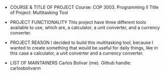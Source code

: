 - COURSE & TITLE OF PROJECT
Course: COP 3003. Programming II
Title of Project: Multitasking Tool


- PROJECT FUNCTIONALITY
This project have three different tools available to use, which are, a calculator, a unit converter, and a currency converter.


- PROJECT REASON
I decided to build this multitasking tool, because I wanted to create something that would be useful for daily things, like in this case a calculator, a unit converter and a currency converter.


- LIST OF MAINTAINERS
Carlos Bolivar (me).
Github handle: carlosbolivarm
